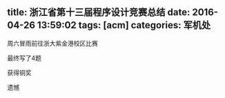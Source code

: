 title: 浙江省第十三届程序设计竞赛总结
date: 2016-04-26 13:59:02
tags: [acm]
categories: 军机处
---

周六冒雨前往浙大紫金港校区比赛

最终写了4题

获得铜奖

遗憾
